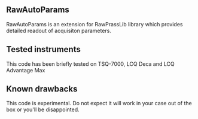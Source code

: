## RawAutoParams

RawAutoParams is an extension for RawPrassLib library which provides detailed readout of acquisiton parameters.

## Tested instruments
This code has been briefly tested on TSQ-7000, LCQ Deca and LCQ Advantage Max

## Known drawbacks
This code is experimental. Do not expect it will work in your case out of the box or you'll be disappointed.
